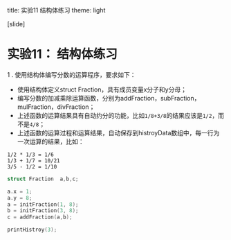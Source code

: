 title: 实验11 结构体练习
theme: light


[slide]
# 实验11： 结构体练习

1 . 使用结构体编写分数的运算程序，要求如下：

- 使用结构体定义struct Fraction，具有成员变量x分子和y分母；
- 编写分数的加减乘除运算函数，分别为addFraction，subFraction，mulFraction，divFraction；
- 上述函数的运算结果具有自动约分的功能，比如`1/8+3/8`的结果应该是`1/2`，而不是`4/8`；
- 上述函数的运算过程和运算结果，自动保存到histroyData数组中，每一行为一次运算的结果，比如：
```
1/2 * 1/3 = 1/6
1/3 + 1/7 = 10/21
3/5 - 1/2 = 1/10
```

```c
struct Fraction  a,b,c;

a.x = 1;
a.y = 8;
a = initFraction(1, 8);
b = initFraction(3, 8);
c = addFraction(a,b);

printHistroy(3);
```

